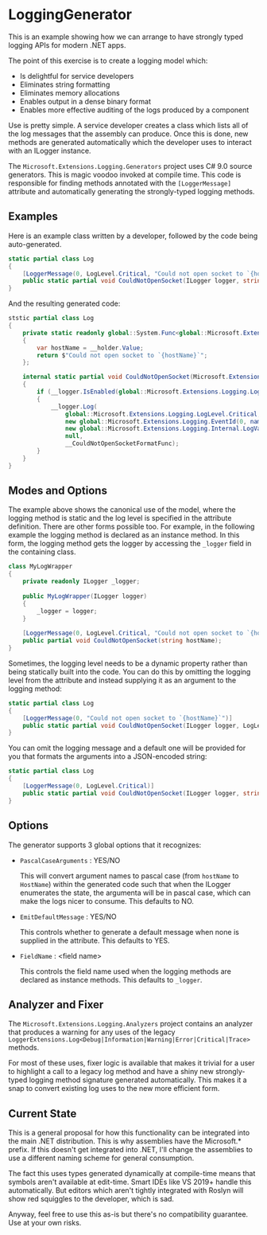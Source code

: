 ﻿# LoggingGenerator

This is an example showing how we can arrange to have strongly typed logging APIs for modern .NET apps.

The point of this exercise is to create a logging model which:

* Is delightful for service developers
* Eliminates string formatting
* Eliminates memory allocations
* Enables output in a dense binary format
* Enables more effective auditing of the logs produced by a component

Use is pretty simple. A service developer creates a class which lists all of the log messages that the assembly can produce.
Once this is done, new methods are generated automatically which the developer uses to interact with an ILogger instance. 

The `Microsoft.Extensions.Logging.Generators` project uses C# 9.0 source generators. This is magic voodoo invoked at compile time. This code is
responsible for finding methods annotated with the `[LoggerMessage]` attribute and automatically generating the strongly-typed
logging methods.

## Examples

Here is an example class written by a developer, followed by the code being auto-generated.

```csharp
static partial class Log
{
    [LoggerMessage(0, LogLevel.Critical, "Could not open socket to `{hostName}`")]
    public static partial void CouldNotOpenSocket(ILogger logger, string hostName);
}
```

And the resulting generated code:


```csharp
ststic partial class Log
{
    private static readonly global::System.Func<global::Microsoft.Extensions.Logging.LogStateHolder<string>, global::System.Exception?, string> __CouldNotOpenSocketFormatFunc = (__holder, _) =>
    {
        var hostName = __holder.Value;
        return $"Could not open socket to `{hostName}`";
    };

    internal static partial void CouldNotOpenSocket(Microsoft.Extensions.Logging.ILogger __logger, string hostName)
    {
        if (__logger.IsEnabled(global::Microsoft.Extensions.Logging.LogLevel.Critical))
        {
            __logger.Log(
                global::Microsoft.Extensions.Logging.LogLevel.Critical,
                new global::Microsoft.Extensions.Logging.EventId(0, nameof(CouldNotOpenSocket)),
                new global::Microsoft.Extensions.Logging.Internal.LogValues<string>(nameof(hostName), hostName),
                null,
                __CouldNotOpenSocketFormatFunc);
        }
    }
}
```

## Modes and Options

The example above shows the canonical use of the model, where the logging method is static and the log level is specified in the attribute definition.
There are other forms possible too. For example, in the following example the logging method is declared as an instance method. In this
form, the logging method gets the logger by accessing the `_logger` field in the containing class.

```csharp
class MyLogWrapper
{
    private readonly ILogger _logger;
    
    public MyLogWrapper(ILogger logger)
    {
        _logger = logger;
    }
    
    [LoggerMessage(0, LogLevel.Critical, "Could not open socket to `{hostName}`")]
    public partial void CouldNotOpenSocket(string hostName);
}
```

Sometimes, the logging level needs to be a dynamic property rather than being statically built into the code. You can do this by omitting the logging level
from the attribute and instead supplying it as an argument to the logging method:

```csharp
static partial class Log
{
    [LoggerMessage(0, "Could not open socket to `{hostName}`")]
    public static partial void CouldNotOpenSocket(ILogger logger, LogLevel level, string hostName);
}
```

You can omit the logging message and a default one will be provided for you that formats the arguments into a JSON-encoded string:

```csharp
static partial class Log
{
    [LoggerMessage(0, LogLevel.Critical)]
    public static partial void CouldNotOpenSocket(ILogger logger, string hostName);
}
```

## Options

The generator supports 3 global options that it recognizes:

* `PascalCaseArguments` : YES/NO

    This will convert argument names to pascal case (from `hostName` to `HostName`) within the generated code such that when the ILogger enumerates
    the state, the argumenta will be in pascal case, which can make the logs nicer to consume. This defaults to NO.

* `EmitDefaultMessage` : YES/NO

    This controls whether to generate a default message when none is supplied in the attribute. This defaults to YES.

* `FieldName` : &lt;field name&gt;

    This controls the field name used when the logging methods are declared as instance methods. This defaults to `_logger`.

## Analyzer and Fixer

The `Microsoft.Extensions.Logging.Analyzers` project contains an analyzer that produces a warning
for any uses of the legacy `LoggerExtensions.Log<Debug|Information|Warning|Error|Critical|Trace>` 
methods.

For most of these uses, fixer logic is available that makes it trivial for a user to highlight
a call to a legacy log method and have a shiny new strongly-typed logging method signature 
generated automatically. This makes it a snap to convert existing log uses to the new more
efficient form.

## Current State

This is a general proposal for how this functionality can be integrated into the main .NET distribution. This is why
assemblies have the Microsoft.* prefix. If this doesn't get integrated into .NET, I'll change the assemblies to use
a different naming scheme for general consumption.

The fact this uses types generated dynamically at compile-time means
that symbols aren't available at edit-time. Smart IDEs like VS 2019+
handle this automatically. But editors which aren't tightly integrated
with Roslyn will show red squiggles to the developer, which is sad.

Anyway, feel free to use this as-is but there's no compatibility guarantee. Use at your own risks.
